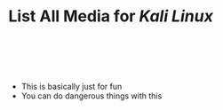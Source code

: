 <h1>List All Media for <b><i>Kali Linux</i></b></h1>

<br><br><br><br>

- This is basically just for fun </li>
- You can do dangerous things with this </li>
